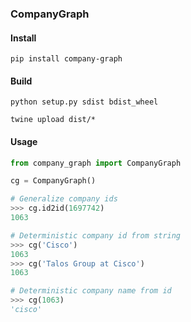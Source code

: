 ### CompanyGraph

#### Install
`pip install company-graph`

#### Build
```python setup.py sdist bdist_wheel```

```twine upload dist/*```

#### Usage
```python
from company_graph import CompanyGraph

cg = CompanyGraph()

# Generalize company ids
>>> cg.id2id(1697742)
1063

# Deterministic company id from string
>>> cg('Cisco')
1063
>>> cg('Talos Group at Cisco')
1063

# Deterministic company name from id
>>> cg(1063)
'cisco'
```
